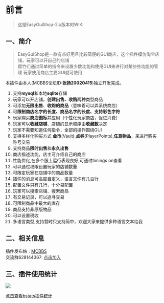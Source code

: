 <!-- docs/EasyGuiShop/zh_CN/README.md -->

# 前言
> 这是EasyGuiShop-2.x版本的WIKI  

## 一、简介
> EasyGuiShop是一款有点好用且比较简便的GUI商店，这个插件模仿淘宝店铺，玩家可以开自己的店铺  
腐竹们通过简单的指令来设置少数功能和使用GUI来进行对某些些功能的管理 
玩家使用商店主要GUI就可使用

本插件由本人(MCBBS论坛ID:**张扬20020415**)独立开发完成。

1. 支持**mysql**和本地**sqlite**存储
4. 玩家可以开店铺，**创建出售、收购**两种类型商品
2. 可添加**无限出售**、**收购的商品**（意味着可以弄系统商店）
3. 可**限制商店名字的长度、商品名字的长度、支持彩色字符**
4. 玩家购买**商店图标**并应用（个性化玩家商店，促进消费）
5. 玩家可以**收藏店铺**、店铺的显示顺序由**收藏数**决定
5. 玩家不需要知道任何指令，全部的操作围绕GUI
5. 支持多样化购买方式 **金币**(Vault),**点券**(PlayerPoints),**任意物品**，来进行购买称号交易
6. 支持商品**限时出售**和**永久出售**
7. 商店描述功能，店主可介绍自己的商店
8. 性能优化,在多个服上运行表现良好,可通过timings on查看
9. 可以通过权限设置玩家的店铺数量
10. 可限定玩家在店铺中的商品数量
11. 插件的消息可高度自定义，语言文件有几百行
12. 配置文件只有几行，十分易配置
13. 玩家可以搜索店铺、搜索商品
14. 有交易记录，可以追寻交易
15. 可限制商品中最大的库存
16. 商品支持非原版物品
17. 可以设置税收
18. 多语言类型,支持暂时只支持简中，欢迎大家来提供多种语言文本给我

## 二、相关信息
插件发布帖：[MCBBS](https://www.mcbbs.net/thread-1321609-1-1.html "点击进入")  
交流群628144367: [点击加入](https://jq.qq.com/?_wv=1027&k=94mGEG8L "点击加入")

## 三、插件使用统计
![](https://bstats.org/signatures/bukkit/EasyGuiShop.svg)

[点击查看bstats插件统计](https://bstats.org/plugin/bukkit/EasyGuiShop/14803 "点击查看bstats插件统计")


